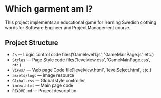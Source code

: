 # Which garment am I?
This project implements an educational game for learning Swedish clothing words for Software Engineer and Project Management course.

## Project Structure

- `Js` — Logic control code files('Gamelevel1.js', 'GameMainPage.js', etc.)
- `Styles` — Page Style code files('levelview.css', 'GameMainPage.css', etc.)
- `Views/` —  Web page Code file('levelview.html', 'levelSelect.html', etc.)
- `assets/logo` — image resource
- `Global.css` — Global style controller
- `index.html` — Main page code
- `README.md` — Project description

